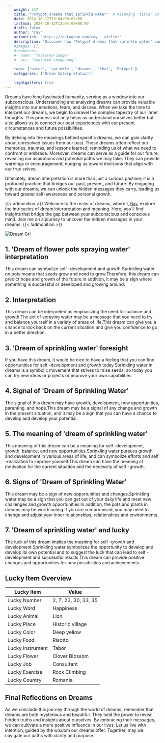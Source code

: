 ```yaml
---
    weight: 557
    title: "Potypot dreams that sprinkle water"  # Assuming 'title' column exists
    date: 2024-10-12T13:04:00+08:00
    lastmod: 2024-10-12T13:04:00+08:00
    draft: false
    author: "ray"
    authorLink: "https://instagram.com/ray._.atelier"
    description: "Discover how 'Potypot dreams that sprinkle water' can interpret your future and uncover its significant meanings in your life."
    #images: []
    #resources:
    #- name: "featured-image"
    #  src: "featured-image.png"
    
    tags: ['water', 'sprinkle', 'dreams', 'that', 'Potypot']
    categories: ["Dream Interpretation"]
    
    lightgallery: true
---
```

    
Dreams have long fascinated humanity, serving as a window into our subconscious. Understanding and analyzing dreams can provide valuable insights into our emotions, fears, and desires. When we take the time to interpret our dreams, we begin to unravel the complex tapestry of our inner thoughts. This process not only helps us understand ourselves better but also allows us to connect our past experiences with our present circumstances and future possibilities.

By delving into the meanings behind specific dreams, we can gain clarity about unresolved issues from our past. These dreams often reflect our memories, traumas, and lessons learned, reminding us of what we need to confront or embrace. Moreover, dreams can serve as a guide for our future, revealing our aspirations and potential paths we may take. They can provide warnings or encouragement, nudging us toward decisions that align with our true selves.

Ultimately, dream interpretation is more than just a curious pastime; it is a profound practice that bridges our past, present, and future. By engaging with our dreams, we can unlock the hidden messages they carry, leading us toward greater self-awareness and personal growth.

{{< admonition >}}
Welcome to the realm of dreams, where I, [Ray](https://instagram.com/ray._.atelier), explore the intricacies of dream interpretation and meaning. Here, you’ll find insights that bridge the gap between your subconscious and conscious mind. Join me on a journey to uncover the hidden messages in your dreams.
{{< /admonition >}}

![Dream Grl](https://cdn.pixabay.com/photo/2017/11/02/03/35/gothic-2910057_1280.jpg "Dream Grl")

## 1. 'Dream of flower pots spraying water' interpretation
This dream can symbolize self -development and growth.Sprinkling water on pots means that seeds grow and need to grow.Therefore, this dream can predict hope and growth of the future.In addition, it may be a sign where something is successful or developed and growing around.

## 2. Interpretation
This dream can be interpreted as emphasizing the need for balance and growth.The act of spraying water may be a message that you need to try and balance yourself in a variety of areas of life.This dream can give you a chance to look back on the current situation and give you confidence to go in a better direction.

## 3. 'Dream of sprinkling water' foresight
If you have this dream, it would be nice to have a feeling that you can find opportunities for self -development and growth today.Sprinkling water in dreams is a symbolic movement that strives to raise seeds, so today you can try new ideas or projects or improve your own capabilities.

## 4. Signal of 'Dream of Sprinkling Water'
The signal of this dream may have growth, development, new opportunities, parenting, and hope.This dream may be a signal of any change and growth in the present situation, and it may be a sign that you can have a chance to develop and develop your potential.

## 5. The meaning of 'dream of sprinkling water'
This meaning of this dream can be a meaning for self -development, growth, balance, and new opportunities.Sprinkling water pursues growth and development in various areas of life, and can symbolize efforts and self -realization to improve yourself.This dream can have the meaning of motivation for the current situation and the necessity of self -growth.

## 6. Signs of 'Dream of Sprinkling Water'
This dream may be a sign of new opportunities and changes.Sprinkling water may be a sign that you can get out of your daily life and meet new challenges and growth opportunities.In addition, the pots and plants in dreams may be worth noting.If you are compromised, you may need to change and adjust your inner relationships, relationships and environments.

## 7. 'Dream of sprinkling water' and lucky
The luck of this dream implies the meaning for self -growth and development.Sprinkling water symbolizes the opportunity to develop and develop its own potential and to suggest the luck that can lead to self -development and successful results.This dream can provide positive changes and opportunities for new possibilities and achievements.

## Lucky Item Overview
| Lucky Item          | Value              |
|---------------|--------------------|
| Lucky Number        | 2, 7, 23, 30, 33, 35  |
| Lucky Word          | Happiness |
| Lucky Animal        | Lion |
| Lucky Place         | Historic village     |
| Lucky Color         | Deep yellow     |
| Lucky Food          | Risotto      |
| Lucky Instrument    | Tabor |
| Lucky Flower        | Clover Blossom    |
| Lucky Job           | Consultant       |
| Lucky Exercise      | Rock Climbing  |
| Lucky Country       | Romania    |


##  Final Reflections on Dreams

As we conclude this journey through the world of dreams, remember that dreams are both mysterious and beautiful. They hold the power to reveal hidden truths and insights about ourselves. By embracing their messages, we can cultivate a more positive influence in our lives. Let us live with intention, guided by the wisdom our dreams offer. Together, may we navigate our paths with clarity and purpose.
